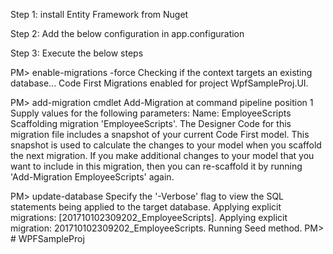 Step 1: install Entity Framework from Nuget

Step 2: Add the below configuration in app.configuration

Step 3: Execute the below steps


PM> enable-migrations -force
Checking if the context targets an existing database...
Code First Migrations enabled for project WpfSampleProj.UI.


PM> add-migration
cmdlet Add-Migration at command pipeline position 1
Supply values for the following parameters:
Name: EmployeeScripts
Scaffolding migration 'EmployeeScripts'.
The Designer Code for this migration file includes a snapshot of your current Code First model. This snapshot is used to calculate the changes to your model when you scaffold the next migration. If you make additional changes to your model that you want to include in this migration, then you can re-scaffold it by running 'Add-Migration EmployeeScripts' again.


PM> update-database
Specify the '-Verbose' flag to view the SQL statements being applied to the target database.
Applying explicit migrations: [201710102309202_EmployeeScripts].
Applying explicit migration: 201710102309202_EmployeeScripts.
Running Seed method.
PM> # WPFSampleProj